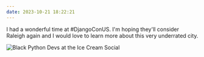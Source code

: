 ```yaml
---
date: 2023-10-21 18:22:21
---
```


I had a wonderful time at #DjangoConUS. I'm hoping they'll consider Raleigh again and I would love to learn more about this very underrated city.

![Black Python Devs at the Ice Cream Social](https://kjaymiller.azureedge.net/media/DCUS%20IceCream%20Social.jpg)
